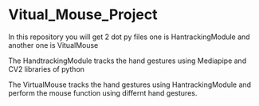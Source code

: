 # Vitual_Mouse_Project

In this repository you will get 2 dot py files one is HantrackingModule and another one is VitualMouse 

The HandtrackingModule tracks the hand gestures using Mediapipe and CV2 libraries of python

The VirtualMouse tracks the hand gestures using HantrackingModule and perform the mouse function using differnt hand gestures.
